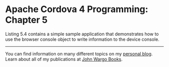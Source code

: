 Apache Cordova 4 Programming: Chapter 5
=======================================

Listing 5.4 contains a simple sample application that demonstrates how to use the browser console object to write information to the device console. 

***

You can find information on many different topics on my [personal blog](http://www.johnwargo.com). Learn about all of my publications at [John Wargo Books](http://www.johnwargobooks.com). 